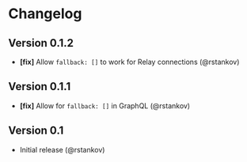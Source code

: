 # Changelog

## Version 0.1.2

* **[fix]** Allow `fallback: []` to work for Relay connections (@rstankov)

## Version 0.1.1

* **[fix]** Allow for `fallback: []` in GraphQL (@rstankov)

## Version 0.1

* Initial release (@rstankov)
